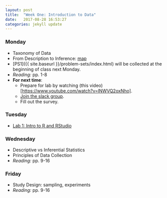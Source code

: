 ```yaml
---
layout: post
title:  "Week One: Introduction to Data"
date:   2017-08-28 16:53:27
categories: jekyll update
---
```


### Monday
- Taxonomy of Data
- From Description to Inference: [map](http://andrewpbray.github.io/math-141/assets/figs/kidney_slides.pdf)
- [PS1]({{ site.baseurl }}/problem-sets/index.html) will be collected at the beginning of class next Monday.
- *Reading:* pp. 1-8
- **For next time**: 
    - Prepare for lab by watching (this video)[https://www.youtube.com/watch?v=lNWVQ2oxNho].
    - [Join the slack group](https://join.slack.com/t/math-141-f17/shared_invite/MjMyOTU3MTUxMTQxLTE1MDM5NDY0NDMtOGRkYmE3ZDEyNA).
    - Fill out the survey.
    
### Tuesday
- <a href = "{{ site.baseurl }}/assets/week-01/intro_to_r.html" target = "_blank">Lab 1: Intro to R and RStudio</a>

### Wednesday
- Descriptive vs Inferential Statistics
- Principles of Data Collection
- *Reading:* pp. 9-16

### Friday
- Study Design: sampling, experiments
- *Reading:* pp. 9-16